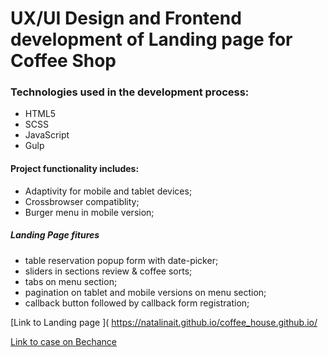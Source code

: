 # UX/UI Design and Frontend development of Landing page for Coffee Shop 
### Technologies used in the development process:
* HTML5
* SCSS
* JavaScript
* Gulp

#### Project functionality includes:
  - Adaptivity for mobile and tablet devices;
  - Crossbrowser compatiblity;
   - Burger menu in mobile version;

  
  ##### Landing Page fitures
  - table reservation popup form with date-picker;
  - sliders in sections review & coffee sorts;
  - tabs on menu section;
  - pagination on tablet and mobile versions on menu section;
  - callback button followed by callback form registration;


 [Link to Landing page ]( https://natalinait.github.io/coffee_house.github.io/

 [Link to case on Bechance ]( https://www.behance.net/gallery/104153143/Coffee-Shop-Landing-Page)

